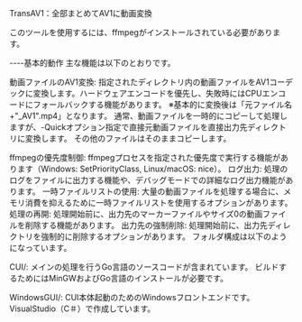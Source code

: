 TransAV1：全部まとめてAV1に動画変換

このツールを使用するには、ffmpegがインストールされている必要があります。

----基本的動作
主な機能は以下のとおりです。


動画ファイルのAV1変換: 指定されたディレクトリ内の動画ファイルをAV1コーデックに変換します。ハードウェアエンコードを優先し、失敗時にはCPUエンコードにフォールバックする機能があります。
※基本的に変換後は「元ファイル名+"_AV1".mp4」となります。
通常、動画ファイルを一時的にコピーして処理しますが、-Quickオプション指定で直接元動画ファイルを直接出力先ディレクトリに変換します。
その他のファイルはそのままコピーします。

ffmpegの優先度制御: ffmpegプロセスを指定された優先度で実行する機能があります（Windows: SetPriorityClass, Linux/macOS: nice）。
ログ出力: 処理のログをファイルに出力する機能や、デバッグモードでの詳細なログ出力機能があります。
一時ファイルリストの使用: 大量の動画ファイルを処理する場合に、メモリ消費を抑えるために一時ファイルリストを使用するオプションがあります。
処理の再開: 処理開始前に、出力先のマーカーファイルやサイズ0の動画ファイルを削除する機能があります。
出力先の強制削除: 処理開始前に、出力先ディレクトリを強制的に削除するオプションがあります。
フォルダ構成は以下のようになっています。

CUI/: メインの処理を行うGo言語のソースコードが含まれています。
ビルドするためにはMinGWおよびGo言語のインストールが必要です。

WindowsGUI/: CUI本体起動のためのWindowsフロントエンドです。
VisualStudio（C＃）で作成しています。
